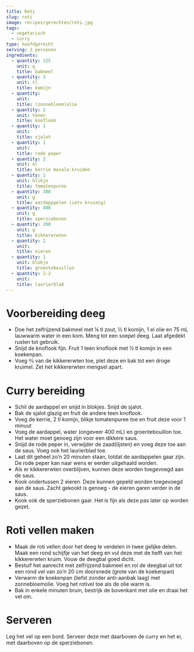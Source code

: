 ```yaml
---
title: Roti
slug: roti
image: recipes/gerechten/roti.jpg
tags: 
  - vegetarisch
  - curry
type: hoofdgerecht
serving: 2 personen
ingredients:
  - quantity: 125
    unit: g
    title: bakmeel
  - quantity: 3
    unit: tl
    title: komijn
  - quantity: 
    unit: 
    title: (zonnebloem)olie
  - quantity: 2
    unit: tenen
    title: knoflook
  - quantity: 1
    unit: 
    title: sjalot
  - quantity: 1
    unit: 
    title: rode peper
  - quantity: 2
    unit: el
    title: kerrie masala kruiden
  - quantity: 1
    unit: blikje
    title: tomatenpuree
  - quantity: 300 
    unit: g
    title: aardapppelen (iets kruimig)
  - quantity: 400
    unit: g
    title: sperziebonen
  - quantity: 200
    unit: g
    title: kikkererwten
  - quantity: 2
    unit: 
    title: eieren
  - quantity: 1
    unit: blokje
    title: groentebouillon
  - quantity: 1-2
    unit: 
    title: laurierblad
---
```


# Voorbereiding deeg

- Doe het zelfrijzend bakmeel met ¼ tl zout, ½ tl komijn, 1 el olie en 75 mL lauwwarm water in een kom. Meng tot een soepel deeg. Laat afgedekt rusten tot gebruik.
- Snijd de knoflook fijn. Fruit 1 teen knoflook met ½ tl komijn in een koekenpan.
- Voeg ⅔ van de kikkererwten toe, plet deze en bak tot een droge kruimel. Zet het kikkererwten mengsel apart.

# Curry bereiding

- Schil de aardappel en snijd in blokjes. Snijd de sjalot.
- Bak de sjalot glazig en fruit de andere teen knoflook.
- Voeg de kerrie, 2 tl komijn, blikje tomatenpuree toe en fruit deze voor 1 minuut
- Voeg de aardappel, water (ongeveer 400 mL)  en groentebouillon toe. Het water moet genoeg zijn voor een dikkere saus.
- Snijd de rode peper in, verwijder de zaad(lijsten) en voeg deze toe aan de saus. Voeg ook het laurierblad toe.
- Laat dit geheel zo’n 20 minuten staan, totdat de aardappelen gaar zijn. De rode peper kan naar wens er eerder uitgehaald worden.
- Als er kikkererwten overblijven, kunnen deze worden toegevoegd aan de saus.
- Kook ondertussen 2 eieren. Deze kunnen gepeld worden toegevoegd aan de saus. Zacht gekookt is genoeg - de eieren garen verder in de saus.
- Kook ook de sperziebonen gaar.  Het is fijn als deze pas later op worden gezet.

# Roti vellen maken

- Maak de roti vellen door het deeg te verdelen in twee gelijke delen. Maak een rond schijfje van het deeg en vul deze met de helft van het kikkererwten kruim. Vouw de deegbal goed dicht.
- Bestuif het aanrecht met zelfrijzend bakmeel en rol de deegbal uit tot een rond vel van zo’n 20 cm doorsnede (grote van de koekenpan)
- Verwarm de koekenpan (liefst zonder anti-aanbak laag) met zonnebloemolie. Voeg het rotivel toe als de olie warm is.
- Bak in enkele minuten bruin, bestrijk de bovenkant met olie en draai het vel om.


# Serveren

Leg het vel op een bord. Serveer deze met daarboven de curry en het ei, met daarboven op de sperziebonen.